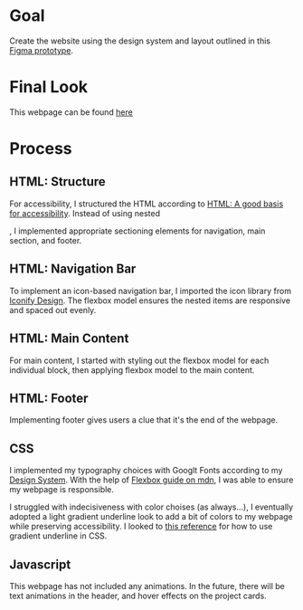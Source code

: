 # Goal
Create the website using the design system and layout outlined in this [Figma prototype](https://www.figma.com/proto/K9HdfG1294xJ448wJaUJcT/FWD-Portal?page-id=8%3A2&node-id=13%3A109&viewport=433%2C463%2C0.15&scaling=contain).

# Final Look
This webpage can be found [here](https://classportal-smoky.vercel.app/)

# Process

## HTML: Structure
For accessibility, I structured the HTML according to [HTML: A good basis for accessibility](https://developer.mozilla.org/en-US/docs/Learn/Accessibility/HTML). Instead of using nested <div>, I implemented appropriate sectioning elements for navigation, main section, and footer. 

## HTML: Navigation Bar
To implement an icon-based navigation bar, I imported the icon library from [Iconify Design](https://iconify.design/). The flexbox model ensures the nested items are responsive and spaced out evenly.

## HTML: Main Content
For main content, I started with styling out the flexbox model for each individual block, then applying flexbox model to the main content.

## HTML: Footer
Implementing footer gives users a clue that it's the end of the webpage.

## CSS
I implemented my typography choices with Googlt Fonts according to my [Design System](https://www.figma.com/proto/K9HdfG1294xJ448wJaUJcT/FWD-Portal?page-id=0%3A1&node-id=1%3A2&viewport=414%2C533%2C0.18&scaling=scale-down). With the help of [Flexbox guide on mdn](https://developer.mozilla.org/en-US/docs/Learn/CSS/CSS_layout/Flexbox), I was able to ensure my webpage is responsible.

I struggled with indecisiveness with color choises (as always...), I eventually adopted a light gradient underline look to add a bit of colors to my webpage while preserving accessibility. I looked to [this reference](https://www.devsamples.com/css/css-gradient-underline) for how to use gradient underline in CSS.

## Javascript
This webpage has not included any animations. In the future, there will be text animations in the header, and hover effects on the project cards.